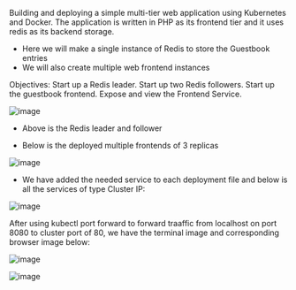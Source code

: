 Building and deploying a simple multi-tier web application using Kubernetes and Docker. The application is written in PHP as its frontend tier and it uses redis as its backend storage.

- Here we will make a single instance of Redis to store the Guestbook entries
- We will also create multiple web frontend instances

Objectives:
Start up a Redis leader.
Start up two Redis followers.
Start up the guestbook frontend.
Expose and view the Frontend Service.

![image](https://user-images.githubusercontent.com/47093323/201601656-2f7b8685-ef22-4aee-b4ec-3334037fe420.png)
- Above is the Redis leader and follower

- Below is the deployed multiple frontends of 3 replicas

![image](https://user-images.githubusercontent.com/47093323/201602165-0dcfc57b-d60d-4483-ada9-342fabd46668.png)


- We have added the needed service to each deployment file and below is all the services of type Cluster IP:

![image](https://user-images.githubusercontent.com/47093323/201602734-39dce2a8-a2e9-4006-8fcc-4e5ab619dba4.png)

After using kubectl port forward to forward traaffic from localhost on port 8080 to cluster port of 80, we have the terminal image and corresponding browser image below:

![image](https://user-images.githubusercontent.com/47093323/201603745-0a06783b-929e-4b09-9bd3-72bac1920c3a.png)

![image](https://user-images.githubusercontent.com/47093323/201604230-be4d5301-f05f-4142-8d20-0d8ea698c94e.png)
